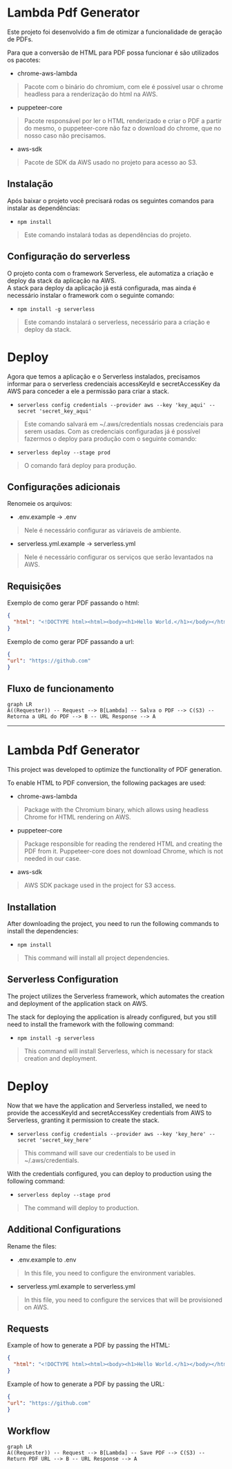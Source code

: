 # Lambda Pdf Generator

Este projeto foi desenvolvido a fim de otimizar a funcionalidade de geração de PDFs.

Para que a conversão de HTML para PDF possa funcionar é são utilizados os pacotes:

- chrome-aws-lambda
> Pacote com o binário do chromium, com ele é possível usar o chrome headless para a renderização do html na AWS.
- puppeteer-core
> Pacote responsável por ler o HTML renderizado e criar o PDF a partir do mesmo, o puppeteer-core não faz o download do chrome, que no nosso caso não precisamos.
- aws-sdk
> Pacote de SDK da AWS usado no projeto para acesso ao S3.
## Instalação

Após baixar o projeto você precisará rodas os seguintes comandos para instalar as dependências:

- `npm install`
> Este comando instalará todas as dependências do projeto.

## Configuração do serverless
O projeto conta com o framework Serverless, ele automatiza a criação e deploy da stack da aplicação na AWS.  
A stack para deploy da aplicação já está configurada, mas ainda é necessário instalar o framework com o seguinte comando:

- `npm install -g serverless`
> Este comando instalará o serverless, necessário para a criação e deploy da stack.
# Deploy

Agora que temos a aplicação e o Serverless instalados, precisamos informar para o serverless credenciais accessKeyId e secretAccessKey da AWS para conceder a ele a permissão para criar a stack.
- `serverless config credentials --provider aws --key 'key_aqui' --secret 'secret_key_aqui'`
> Este comando salvará em ~/.aws/credentials nossas credenciais para serem usadas.
Com as credenciais configuradas já é possível fazermos o deploy para produção com o seguinte comando:
- `serverless deploy --stage prod`
> O comando fará deploy para produção.

## Configurações adicionais
Renomeie os arquivos:
- .env.example -> .env
> Nele é necessário configurar as váriaveis de ambiente.
- serverless.yml.example -> serverless.yml
> Nele é necessário configurar os serviços que serão levantados na AWS.

## Requisições

Exemplo de como gerar PDF passando o html:

```json
{
  "html": "<!DOCTYPE html><html><body><h1>Hello World.</h1></body></html>"
}
```

Exemplo de como gerar PDF passando a url:

```json
{
"url": "https://github.com"
}
```

## Fluxo de funcionamento

```mermaid
graph LR
A((Requester)) -- Request --> B[Lambda] -- Salva o PDF --> C(S3) -- Retorna a URL do PDF --> B -- URL Response --> A
```

---

# Lambda Pdf Generator

This project was developed to optimize the functionality of PDF generation.

To enable HTML to PDF conversion, the following packages are used:

- chrome-aws-lambda
> Package with the Chromium binary, which allows using headless Chrome for HTML rendering on AWS.
- puppeteer-core
> Package responsible for reading the rendered HTML and creating the PDF from it. Puppeteer-core does not download Chrome, which is not needed in our case.
- aws-sdk
> AWS SDK package used in the project for S3 access.

## Installation

After downloading the project, you need to run the following commands to install the dependencies:
- `npm install`
> This command will install all project dependencies.

## Serverless Configuration

The project utilizes the Serverless framework, which automates the creation and deployment of the application stack on AWS.

The stack for deploying the application is already configured, but you still need to install the framework with the following command:
- `npm install -g serverless`
> This command will install Serverless, which is necessary for stack creation and deployment.

# Deploy

Now that we have the application and Serverless installed, we need to provide the accessKeyId and secretAccessKey credentials from AWS to Serverless, granting it permission to create the stack.
- `serverless config credentials --provider aws --key 'key_here' --secret 'secret_key_here'`
>This command will save our credentials to be used in ~/.aws/credentials.

With the credentials configured, you can deploy to production using the following command:
- `serverless deploy --stage prod`
> The command will deploy to production.

## Additional Configurations

Rename the files:
- .env.example to .env
> In this file, you need to configure the environment variables.
- serverless.yml.example to serverless.yml
> In this file, you need to configure the services that will be provisioned on AWS.

## Requests

Example of how to generate a PDF by passing the HTML:

```json
{
  "html": "<!DOCTYPE html><html><body><h1>Hello World.</h1></body></html>"
}
```

Example of how to generate a PDF by passing the URL:

```json
{
"url": "https://github.com"
}
```

## Workflow

```mermaid
graph LR
A((Requester)) -- Request --> B[Lambda] -- Save PDF --> C(S3) -- Return PDF URL --> B -- URL Response --> A
```
